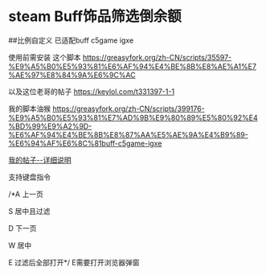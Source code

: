 # steam Buff饰品筛选倒余额

##比例自定义 已适配buff c5game igxe

使用前需安装 这个脚本 https://greasyfork.org/zh-CN/scripts/35597-%E9%A5%B0%E5%93%81%E6%AF%94%E4%BE%8B%E8%AE%A1%E7%AE%97%E8%84%9A%E6%9C%AC

以及这位老哥的帖子  https://keylol.com/t331397-1-1

我的脚本油猴 https://greasyfork.org/zh-CN/scripts/399176-%E9%A5%B0%E5%93%81%E7%AD%9B%E9%80%89%E5%80%92%E4%BD%99%E9%A2%9D-%E6%AF%94%E4%BE%8B%E8%87%AA%E5%AE%9A%E4%B9%89-%E6%94%AF%E6%8C%81buff-c5game-igxe

[我的帖子--详细说明](https://keylol.com/t577669-1-1)

支持键盘指令

/*A 上一页

S 居中且过滤

D 下一页

W 居中

E 过滤后全部打开*/ E需要打开浏览器弹窗

